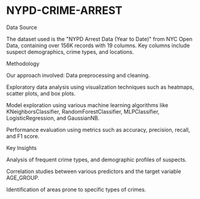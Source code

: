 # NYPD-CRIME-ARREST
Data Source

The dataset used is the "NYPD Arrest Data (Year to Date)" from NYC Open Data, containing over 156K records with 19 columns. Key columns include suspect demographics, crime types, and locations.

Methodology

Our approach involved:
Data preprocessing and cleaning.

Exploratory data analysis using visualization techniques such as 
heatmaps, scatter plots, and box plots.

Model exploration using various machine learning algorithms like KNeighborsClassifier, RandomForestClassifier, MLPClassifier, LogisticRegression, and GaussianNB.

Performance evaluation using metrics such as accuracy, precision, recall, and F1 score.

Key Insights

Analysis of frequent crime types, and demographic profiles of suspects.

Correlation studies between various predictors and the target variable AGE_GROUP.

Identification of areas prone to specific types of crimes.


